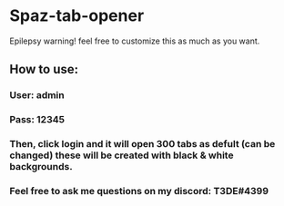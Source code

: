 # Spaz-tab-opener
Epilepsy warning! feel free to customize this as much as you want.

## How to use:
### User: admin
### Pass: 12345
### Then, click login and it will open 300 tabs as defult (can be changed) these will be created with black & white backgrounds.

### Feel free to ask me questions on my discord: T3DE#4399
